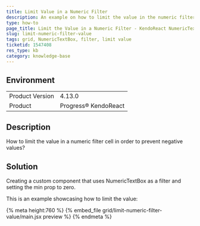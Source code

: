 ```yaml
---
title: Limit Value in a Numeric Filter
description: An example on how to limit the value in the numeric filter of the KendoReact NumericTextBox.
type: how-to
page_title: Limit the Value in a Numeric Filter - KendoReact NumericTextBox
slug: limit-numeric-filter-value
tags: grid, NumericTextBox, filter, limit value
ticketid: 1547408
res_type: kb
category: knowledge-base
---
```


## Environment
<table>
    <tbody>
	    <tr>
	    	<td>Product Version</td>
	    	<td>4.13.0</td>
	    </tr>
	    <tr>
	    	<td>Product</td>
	    	<td>Progress® KendoReact</td>
	    </tr>
    </tbody>
</table>


## Description
How to limit the value in a numeric filter cell in order to prevent negative values?

## Solution
Creating a custom component that uses NumericTextBox as a filter and setting the min prop to zero.

This is an example showcasing how to limit the value:

{% meta height:760 %}
{% embed_file grid/limit-numeric-filter-value/main.jsx preview %}
{% endmeta %}
